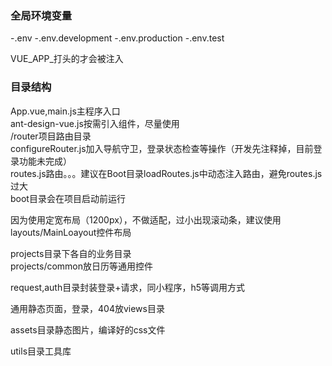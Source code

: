 ### 全局环境变量
-.env
-.env.development
-.env.production
-.env.test

VUE_APP_打头的才会被注入

### 目录结构
App.vue,main.js主程序入口  
ant-design-vue.js按需引入组件，尽量使用  
/router项目路由目录  
configureRouter.js加入导航守卫，登录状态检查等操作（开发先注释掉，目前登录功能未完成）  
routes.js路由。。。建议在Boot目录loadRoutes.js中动态注入路由，避免routes.js过大   
boot目录会在项目启动前运行  

因为使用定宽布局（1200px），不做适配，过小出现滚动条，建议使用layouts/MainLoayout控件布局  

projects目录下各自的业务目录  
projects/common放日历等通用控件  

request,auth目录封装登录+请求，同小程序，h5等调用方式  

通用静态页面，登录，404放views目录  

assets目录静态图片，编译好的css文件  

utils目录工具库  